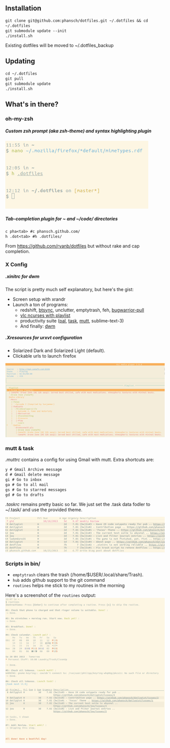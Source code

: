 ## Installation

    git clone git@github.com:phansch/dotfiles.git ~/.dotfiles && cd ~/.dotfiles
    git submodule update --init
    ./install.sh

Existing dotfiles will be moved to ~/.dotfiles_backup

## Updating

    cd ~/.dotfiles
    git pull
    git submodule update
    ./install.sh

## What's in there?
### oh-my-zsh

##### Custom zsh prompt (aka zsh-theme) and syntax highlighting plugin

![zsh prompt](screenshots/screen-zsh1.png)

##### Tab-completion plugin for ~ and ~/code/ directories
    c pha<tab> #c phansch.github.com/
    h .dot<tab> #h .dotfiles/

From https://github.com/ryanb/dotfiles but without rake and cap completion.
### X Config

##### .xinitrc for dwm
The script is pretty much self explanatory, but here's the gist:

 * Screen setup with xrandr
 * Launch a ton of programs:
   * redshift, [btsync](http://labs.bittorrent.com/experiments/sync.html), unclutter, emptytrash, feh, [bugwarrior-pull](https://github.com/ralphbean/bugwarrior)
   * [vlc ncurses with playlist](http://www.videolan.org/doc/play-howto/en/ch04.html#id590986)
   * productivity suite ([pal](http://palcal.sourceforge.net/), [task](http://taskwarrior.org/projects/show/taskwarrior), [mutt](http://www.mutt.org/), sublime-text-3)
   * And finally: [dwm](http://dwm.suckless.org/)

##### .Xresources for urxvt configuration
 * Solarized Dark and Solarized Light (default).
 * Clickable urls to launch firefox

![vlc ncurses](screenshots/screen-vlc.png)

### mutt & task
*.muttrc* contains a config for using Gmail with mutt.
Extra shortcuts are:

    y # Gmail Archive message
    d # Gmail delete message
    gi # Go to inbox
    ga # Go to all mail
    gs # Go to starred messages
    gd # Go to drafts

*.taskrc* remains pretty basic so far. We just set the .task data fodler to ~/.task/ and use the provided theme.

![task shell](screenshots/screen-task.png)

### Scripts in bin/
 
  * `emptytrash` clears the trash (/home/$USER/.local/share/Trash). 
  * `hub` adds github support to the git command
  * `routines` helps me stick to my routines in the morning

Here's a screenshot of the `routines` output:
![routines](screenshots/routines.png)